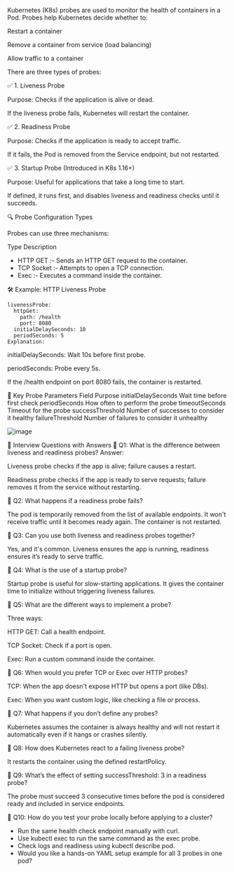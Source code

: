 Kubernetes (K8s) probes are used to monitor the health of containers in a Pod. Probes help Kubernetes decide whether to:

Restart a container

Remove a container from service (load balancing)

Allow traffic to a container

There are three types of probes:

✅ 1. Liveness Probe

Purpose: Checks if the application is alive or dead.

If the liveness probe fails, Kubernetes will restart the container.

✅ 2. Readiness Probe

Purpose: Checks if the application is ready to accept traffic.

If it fails, the Pod is removed from the Service endpoint, but not restarted.

✅ 3. Startup Probe (Introduced in K8s 1.16+)

Purpose: Useful for applications that take a long time to start.

If defined, it runs first, and disables liveness and readiness checks until it succeeds.

🔍 Probe Configuration Types

Probes can use three mechanisms:

Type	Description

* HTTP GET :-	Sends an HTTP GET request to the container.
* TCP Socket :-	Attempts to open a TCP connection.
* Exec	:- Executes a command inside the container.

🛠️ Example: HTTP Liveness Probe
```
livenessProbe:
  httpGet:
    path: /health
    port: 8080
  initialDelaySeconds: 10
  periodSeconds: 5
Explanation:
```
initialDelaySeconds: Wait 10s before first probe.

periodSeconds: Probe every 5s.

If the /health endpoint on port 8080 fails, the container is restarted.

🧠 Key Probe Parameters
Field	Purpose
initialDelaySeconds	Wait time before first check
periodSeconds	How often to perform the probe
timeoutSeconds	Timeout for the probe
successThreshold	Number of successes to consider it healthy
failureThreshold	Number of failures to consider it unhealthy

![image](https://github.com/user-attachments/assets/e2404fac-9bdf-4e81-8c05-a95cec5ff164)

🎯 Interview Questions with Answers
🔸 Q1: What is the difference between liveness and readiness probes?
Answer:

Liveness probe checks if the app is alive; failure causes a restart.

Readiness probe checks if the app is ready to serve requests; failure removes it from the service without restarting.

🔸 Q2: What happens if a readiness probe fails?

The pod is temporarily removed from the list of available endpoints. It won't receive traffic until it becomes ready again. The container is not restarted.

🔸 Q3: Can you use both liveness and readiness probes together?

Yes, and it's common. Liveness ensures the app is running, readiness ensures it’s ready to serve traffic.

🔸 Q4: What is the use of a startup probe?

Startup probe is useful for slow-starting applications. It gives the container time to initialize without triggering liveness failures.

🔸 Q5: What are the different ways to implement a probe?

Three ways:

HTTP GET: Call a health endpoint.

TCP Socket: Check if a port is open.

Exec: Run a custom command inside the container.

🔸 Q6: When would you prefer TCP or Exec over HTTP probes?

TCP: When the app doesn't expose HTTP but opens a port (like DBs).

Exec: When you want custom logic, like checking a file or process.

🔸 Q7: What happens if you don’t define any probes?

Kubernetes assumes the container is always healthy and will not restart it automatically even if it hangs or crashes silently.

🔸 Q8: How does Kubernetes react to a failing liveness probe?

It restarts the container using the defined restartPolicy.

🔸 Q9: What’s the effect of setting successThreshold: 3 in a readiness probe?

The probe must succeed 3 consecutive times before the pod is considered ready and included in service endpoints.

🔸 Q10: How do you test your probe locally before applying to a cluster?

* Run the same health check endpoint manually with curl.
* Use kubectl exec to run the same command as the exec probe.
* Check logs and readiness using kubectl describe pod.
* Would you like a hands-on YAML setup example for all 3 probes in one pod?

